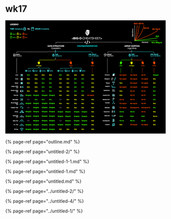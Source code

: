 # wk17

![](../../.gitbook/assets/image%20%282%29.png)

{% page-ref page="outline.md" %}

{% page-ref page="untitled-2/" %}

{% page-ref page="untitled-1-1.md" %}

{% page-ref page="untitled-1.md" %}

{% page-ref page="untitled.md" %}

{% page-ref page="../untitled-2/" %}

{% page-ref page="../untitled-4/" %}

{% page-ref page="../untitled-1/" %}
